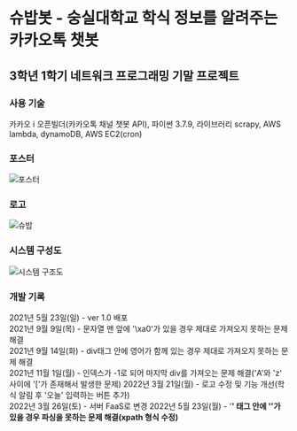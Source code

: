 # 슈밥봇 - 숭실대학교 학식 정보를 알려주는 카카오톡 챗봇
## 3학년 1학기 네트워크 프로그래밍 기말 프로젝트
### 사용 기술
카카오 i 오픈빌더(카카오톡 채널 챗봇 API), 파이썬 3.7.9, 라이브러리 scrapy, AWS lambda, dynamoDB, AWS EC2(cron)

### 포스터
![포스터](https://user-images.githubusercontent.com/55542546/123440859-33b02480-d60e-11eb-8213-97051db1eb38.jpg)

### 로고
![슈밥](https://user-images.githubusercontent.com/55542546/159256355-11db950c-1391-43c1-b612-677d8f07589f.png)

### 시스템 구성도
![시스템 구조도](https://user-images.githubusercontent.com/55542546/123433349-52aab880-d606-11eb-8b9a-5209149065d7.png)

### 개발 기록
2021년 5월 23일(일) - ver 1.0 배포  
2021년 9월 9일(목) - 문자열 맨 앞에 '\xa0'가 있을 경우 제대로 가져오지 못하는 문제 해결  
2021년 9월 14일(화) - div태그 안에 영어가 함께 있는 경우 제대로 가져오지 못하는 문제 해결  
2021년 11월 1일(월) - 인덱스가 -1로 되어 마지막 div를 가져오는 문제 해결('A'와 'z' 사이에 '['가 존재해서 발생한 문제)
2022년 3월 21일(월) - 로고 수정 및 기능 개선(학식 알림 후 '오늘' 입력하는 버튼 추가)  
2022년 3월 26일(토) - 서버 FaaS로 변경 
2022년 5월 23일(월) - '<b>' 태그 안에 '<font>'가 있을 경우 파싱을 못하는 문제 해결(xpath 형식 수정)
